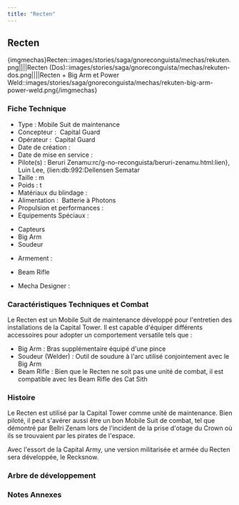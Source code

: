 ```yaml
---
title: "Recten"
---
```


Recten
------


{imgmechas}Recten::images/stories/saga/gnoreconguista/mechas/rekuten.png||||Recten (Dos)::images/stories/saga/gnoreconguista/mechas/rekuten-dos.png||||Recten + Big Arm et Power Weld::images/stories/saga/gnoreconguista/mechas/rekuten-big-arm-power-weld.png{/imgmechas}


### Fiche Technique


- Type : Mobile Suit de maintenance   
- Concepteur :  Capital Guard  
- Opérateur :  Capital Guard  
- Date de création :   
- Date de mise en service :   
- Pilote(s) : Beruri Zenamu:rc/g-no-reconguista/beruri-zenamu.html:lien}, Luin Lee, {lien:db:992:Dellensen Sematar  
- Taille : m   
- Poids : t   
- Matériaux du blindage :   
- Alimentation :  Batterie à Photons  
- Propulsion et performances :   
- Equipements Spéciaux :


* Capteurs
* Big Arm
* Soudeur


- Armement :


* Beam Rifle


- Mecha Designer :


### Caractéristiques Techniques et Combat


Le Recten est un Mobile Suit de maintenance développé pour l'entretien des installations de la Capital Tower. Il est capable d'équiper différents accessoires pour adopter un comportement versatile tels que : 


* Big Arm : Bras supplémentaire équipé d'une pince
* Soudeur (Welder) : Outil de soudure à l'arc utilisé conjointement avec le Big Arm
* Beam Rifle : Bien que le Recten ne soit pas une unité de combat, il est compatible avec les Beam Rifle des Cat Sith 

### Histoire


Le Recten est utilisé par la Capital Tower comme unité de maintenance. Bien piloté, il peut s'avérer aussi être un bon Mobile Suit de combat, tel que démontré par Bellri Zenam lors de l'incident de la prise d'otage du Crown où ils se trouvaient par les pirates de l'espace. 


Avec l'essort de la Capital Army, une version militarisée et armée du Recten sera développée, le Recksnow.


### Arbre de développement


### Notes Annexes

